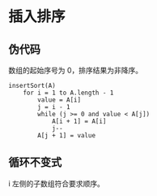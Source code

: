 # 插入排序

## 伪代码

数组的起始序号为 0，排序结果为非降序。

```pseudocode
insertSort(A)
    for i = 1 to A.length - 1
        value = A[i]
        j = i - 1
        while (j >= 0 and value < A[j])
            A[i + 1] = A[i]
            j--
        A[j + 1] = value
```

## 循环不变式

i 左侧的子数组符合要求顺序。
